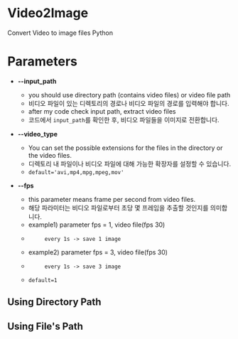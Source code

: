 # Video2Image
Convert Video to image files Python

# Parameters
+ **--input_path**
  * you should use directory path (contains video files) or video file path
  * 비디오 파일이 있는 디렉토리의 경로나 비디오 파일의 경로를 입력해야 합니다.
  * after my code check input path, extract video files
  * 코드에서 `input_path`를 확인한 후, 비디오 파일들을 이미지로 전환합니다.

+ **--video_type**
  * You can set the possible extensions for the files in the directory or the video files.
  * 디렉토리 내 파일이나 비디오 파일에 대해 가능한 확장자를 설정할 수 있습니다.
  * `default='avi,mp4,mpg,mpeg,mov'`

+ **--fps**
  * this parameter means frame per second from video files.
  * 해당 파라미터는 비디오 파일로부터 초당 몇 프레임을 추출할 것인지를 의미합니다.
  * example1) parameter fps = 1, video file(fps 30)
  *          every 1s -> save 1 image
  * example2) parameter fps = 3, video file(fps 30)
  *          every 1s -> save 3 image
  * `default=1`

## Using Directory Path


## Using File's Path
